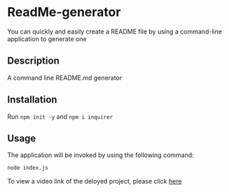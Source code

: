 # ReadMe-generator
You can quickly and easily create a README file by using a command-line application to generate one


## Description
A command line README.md generator

## Installation
Run `npm init -y` and `npm i inquirer`

## Usage 
The application will be invoked by using the following command:

```bash
node index.js
```

To view a video link of the deloyed project, please click [here](https://drive.google.com/file/d/11D3Gb5Z7plJZ9HraY6g2JJdjxEgtxiY5/view)
